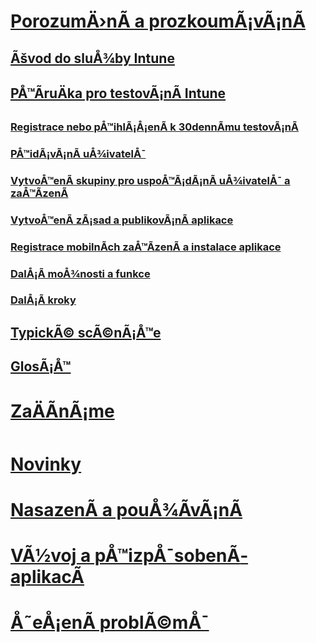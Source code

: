 # [PorozumÄ›nÃ­ a prozkoumÃ¡vÃ¡nÃ­](introduction-to-microsoft-intune.md)
## [Ãšvod do sluÅ¾by Intune](introduction-to-microsoft-intune.md)
## [PÅ™Ã­ruÄka pro testovÃ¡nÃ­ Intune](get-started-with-a-30-day-trial-of-microsoft-intune.md)
### [Registrace nebo pÅ™ihlÃ¡Å¡enÃ­ k 30dennÃ­mu testovÃ¡nÃ­](get-started-with-a-30-day-trial-of-microsoft-intune-step-1.md)
### [PÅ™idÃ¡vÃ¡nÃ­ uÅ¾ivatelÅ¯](get-started-with-a-30-day-trial-of-microsoft-intune-step-2.md)
### [VytvoÅ™enÃ­ skupiny pro uspoÅ™Ã¡dÃ¡nÃ­ uÅ¾ivatelÅ¯ a zaÅ™Ã­zenÃ­](get-started-with-a-30-day-trial-of-microsoft-intune-step-3.md)
### [VytvoÅ™enÃ­ zÃ¡sad a publikovÃ¡nÃ­ aplikace](get-started-with-a-30-day-trial-of-microsoft-intune-step-4.md)
### [Registrace mobilnÃ­ch zaÅ™Ã­zenÃ­ a instalace aplikace](get-started-with-a-30-day-trial-of-microsoft-intune-step-5.md)
### [DalÅ¡Ã­ moÅ¾nosti a funkce](get-started-with-a-30-day-trial-of-microsoft-intune-step-6.md)
### [DalÅ¡Ã­ kroky](get-started-with-a-30-day-trial-of-microsoft-intune-step-7.md)
## [TypickÃ© scÃ©nÃ¡Å™e](common-ways-to-use-intune.md)
## [GlosÃ¡Å™](intune-glossary.md)

# [ZaÄÃ­nÃ¡me](/intune/get-started/what-to-know-before-you-start-microsoft-intune)
# [Novinky](/intune/whats-new/whats-new-in-microsoft-intune)
<!-- # [Plan and Design](/intune/plan-design/ways-to-do-enterprise-mobility) -->
# [NasazenÃ­ a pouÅ¾Ã­vÃ¡nÃ­](/intune/deploy-use/overview-of-device-and-app-lifecycles-in-microsoft-intune)
# [VÃ½voj a pÅ™izpÅ¯sobenÃ­ aplikacÃ­](/intune/develop/intune-app-sdk)
# [Å˜eÅ¡enÃ­ problÃ©mÅ¯](/intune/troubleshoot/general-troubleshooting-tips-for-microsoft-intune)


<!--HONumber=Sep16_HO5-->


